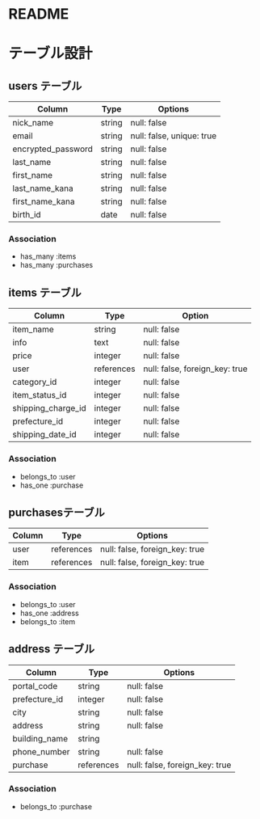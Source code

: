 # README

# テーブル設計

## users テーブル

| Column                    | Type    | Options                   |
|---------------------------|---------|---------------------------|
| nick_name                 | string  | null: false               |
| email                     | string  | null: false, unique: true |
| encrypted_password        | string  | null: false               |
| last_name                 | string  | null: false               |
| first_name                | string  | null: false               |
| last_name_kana            | string  | null: false               |
| first_name_kana           | string  | null: false               |
| birth_id                  | date    | null: false               |
### Association

- has_many :items
- has_many :purchases

## items テーブル

| Column             | Type       | Option                         |
|--------------------|------------|--------------------------------|
| item_name          | string     | null: false                    |
| info               | text       | null: false                    |
| price              | integer    | null: false                    |
| user               | references | null: false, foreign_key: true |
| category_id        | integer    | null: false                    |
| item_status_id     | integer    | null: false                    |
| shipping_charge_id | integer    | null: false                    |
| prefecture_id      | integer    | null: false                    |
| shipping_date_id   | integer    | null: false                    |
### Association

- belongs_to :user
- has_one    :purchase

##  purchasesテーブル

| Column             | Type       | Options                        |
| -------------------| ---------- | ------------------------------ |
| user               | references | null: false, foreign_key: true |
| item               | references | null: false, foreign_key: true |
 
### Association

- belongs_to    :user
- has_one       :address
- belongs_to    :item

## address テーブル

| Column        | Type       | Options                        |
| --------------| ---------- | ------------------------------ |
| portal_code   | string     | null: false                    |
| prefecture_id | integer    | null: false                    |
| city          | string     | null: false                    |
| address       | string     | null: false                    |
| building_name | string     |                                |
| phone_number  | string     | null: false                    |
| purchase      | references | null: false, foreign_key: true |

### Association

- belongs_to :purchase
